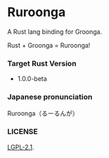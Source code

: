 Ruroonga
===

A Rust lang binding for Groonga.

Rust + Groonga = Ruroonga!

### Target Rust Version

* 1.0.0-beta

### Japanese pronunciation

Ruroonga（るーるんが）

### LICENSE

[LGPL-2.1](LICENSE).
